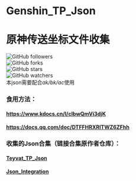 # Genshin_TP_Json
# 原神传送坐标文件收集  
![GitHub followers](https://img.shields.io/github/followers/zheng327.svg?style=social)  
![GitHub forks](https://img.shields.io/github/forks/zheng327/Genshin_TP_Json.github.io.svg?style=social)  
![GitHub stars](https://img.shields.io/github/stars/zheng327/Genshin_TP_Json.github.io.svg?style=social)  
![GitHub watchers](https://img.shields.io/github/watchers/zheng327/Genshin_TP_Json.github.io.svg?style=social)  
本json需要配合*ak/bk/ac*使用  
### 食用方法：  
#### https://www.kdocs.cn/l/clbwQmVi3djK  
#### https://docs.qq.com/doc/DTFFHRXRlTWZ6ZFhh  
### 收集的Json合集（链接合集原作者仓库）：  
#### [Teyvat_TP_Json](https://github.com/chiqingsan/Teyvat_TP_Json)   
#### [Json_Integration](https://github.com/Xcating/Json_Integration)  

